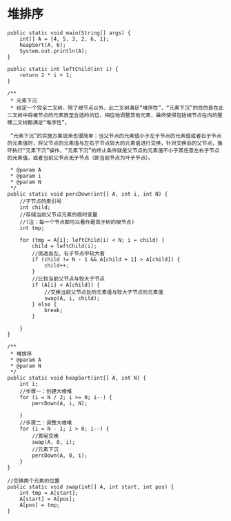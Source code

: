 # 堆排序

    public static void main(String[] args) {
        int[] A = {4, 5, 3, 2, 6, 1};
        heapSort(A, 6);
        System.out.println(A);
    }

    public static int leftChild(int i) {
        return 2 * i + 1;
    }

    /**
     * 元素下沉
     * 给定一个完全二叉树，除了根节点以外，此二叉树满足“堆序性”，“元素下沉”的目的是在此二叉树中将根节点的元素放至合适的坑位，相应地调整其他元素，最终使得包括根节点在内的整棵二叉树都满足“堆序性”。

     “元素下沉”的实施方案说来也很简单：当父节点的元素值小于左子节点的元素值或者右子节点的元素值时，将父节点的元素值与左右子节点较大的元素值进行交换，针对交换后的父节点，循环执行“元素下沉”操作，“元素下沉”的终止条件就是父节点的元素值不小于其任意左右子节点的元素值，或者当前父节点无子节点（即当前节点为叶子节点）。

     * @param A
     * @param i
     * @param N
     */
    public static void percDown(int[] A, int i, int N) {
        //子节点的索引号
        int child;
        //存储当前父节点元素的临时变量
        //(注：每一个节点都可以看作是其子树的根节点)
        int tmp;

        for (tmp = A[i]; leftChild(i) < N; i = child) {
            child = leftChild(i);
            //挑选出左、右子节点中较大者
            if (child != N - 1 && A[child + 1] > A[child]) {
                child++;
            }
            //比较当前父节点与较大子节点
            if (A[i] < A[child]) {
                //交换当前父节点处的元素值与较大子节点的元素值
                swap(A, i, child);
            } else {
                break;
            }

        }
    }

    /**
     * 堆排序
     * @param A
     * @param N
     */
    public static void heapSort(int[] A, int N) {
        int i;
        //步骤一：创建大根堆
        for (i = N / 2; i >= 0; i--) {
            percDown(A, i, N);

        }
        //步骤二：调整大根堆
        for (i = N - 1; i > 0; i--) {
            //首尾交换
            swap(A, 0, i);
            //元素下沉
            percDown(A, 0, i);
        }
    }

    //交换两个元素的位置
    public static void swap(int[] A, int start, int pos) {
        int tmp = A[start];
        A[start] = A[pos];
        A[pos] = tmp;
    }
